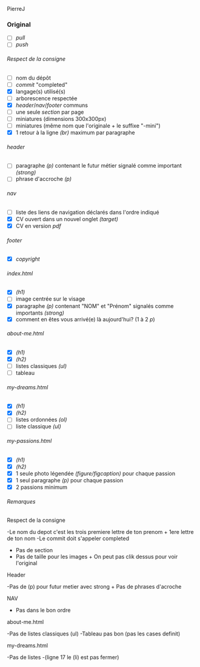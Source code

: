 PierreJ


### Original
- [ ] *pull*
- [ ] *push*
###### *Respect de la consigne*
- [ ] nom du dépôt
- [ ] *commit* "completed"
- [x] langage(s) utilisé(s)
- [ ] arborescence respectée
- [x] *header*/*nav*/*footer* communs
- [ ] une seule *section* par page
- [ ] miniatures (dimensions 300x300px)
- [ ] miniatures (même nom que l'originale + le suffixe "-mini")
- [x] 1 retour à la ligne *(br)* maximum par paragraphe
###### *header*
- [ ] paragraphe *(p)* contenant le futur métier signalé comme important *(strong)*
- [ ] phrase d'accroche *(p)*
###### *nav*
- [ ] liste des liens de navigation déclarés dans l'ordre indiqué
- [x] CV ouvert dans un nouvel onglet *(target)*
- [x] CV en version *pdf*
###### *footer*
- [x] *copyright*
###### *index.html*
- [x] *(h1)*
- [ ] image centrée sur le visage
- [x] paragraphe *(p)* contenant "NOM" et "Prénom" signalés comme importants *(strong)*
- [x] comment en êtes vous arrivé(e) là aujourd'hui? (1 à 2 *p*)
###### *about-me.html*
- [x] *(h1)*
- [x] *(h2)*
- [ ] listes classiques *(ul)*
- [ ] tableau
###### *my-dreams.html*
- [x] *(h1)*
- [x] *(h2)*
- [ ] listes ordonnées *(ol)*
- [ ] liste classique *(ul)*
###### *my-passions.html*
- [x] *(h1)*
- [x] *(h2)*
- [x] 1 seule photo légendée *(figure/figcaption)* pour chaque passion
- [x] 1 seul paragraphe *(p)* pour chaque passion
- [x] 2 passions minimum
###### *Remarques*

Respect de la consigne


-Le nom du depot c'est les trois premiere lettre de ton prenom + 1ere lettre de ton nom
-Le commit doit s'appeler completed
- Pas de section
- Pas de taille pour les images + On peut pas clik dessus pour voir l'original

Header

-Pas de (p) pour futur metier avec strong + Pas de phrases d'acroche

NAV 

- Pas dans le bon ordre

about-me.html 

-Pas de listes classiques (ul)
-Tableau pas bon (pas les cases definit)

my-dreams.html

-Pas de listes
-(ligne 17 le (li) est pas fermer)

